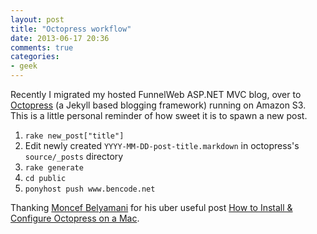 ```yaml
---
layout: post
title: "Octopress workflow"
date: 2013-06-17 20:36
comments: true
categories:
- geek
---
```


Recently I migrated my hosted FunnelWeb ASP.NET MVC blog, over to [Octopress](http://octopress.org) (a Jekyll based blogging framework) running on Amazon S3. This is a little personal reminder of how sweet it is to spawn a new post.

1. `rake new_post["title"]`
2. Edit newly created `YYYY-MM-DD-post-title.markdown` in octopress's `source/_posts` directory
3. `rake generate`
4. `cd public`
5. `ponyhost push www.bencode.net`

Thanking [Moncef Belyamani](http://www.moncefbelyamani.com/about/) for his uber useful post [How to Install & Configure Octopress on a Mac](http://www.moncefbelyamani.com/how-to-install-and-configure-octopress-on-a-mac/).
